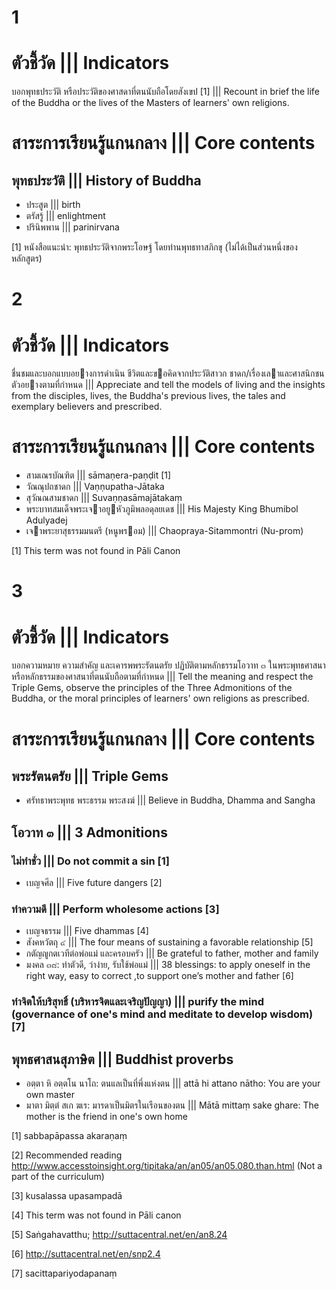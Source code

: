 1
===

# ตัวชี้วัด ||| Indicators

บอกพุทธประวัติ หรือประวัติของศาสดาที่ตนนับถือโดยสังเขป [1] ||| Recount in brief the life of the Buddha or the lives of the Masters of learners' own religions.

# สาระการเรียนรู้แกนกลาง ||| Core contents
## พุทธประวัติ ||| History of Buddha
* ประสูต ||| birth
* ตรัสรู้ ||| enlightment
* ปรินิพพาน ||| parinirvana

[1] หนังสือแนะนำ: พุทธประวัติจากพระโอษฐ์ โดยท่านพุทธทาสภิกขุ (ไม่ได้เป็นส่วนหนึ่งของหลักสูตร)

2
===

# ตัวชี้วัด ||| Indicators

ชื่นชมและบอกแบบอยางการดําเนิน ชีวิตและขอคิดจากประวัติสาวก ชาดก/เรื่องเลาและศาสนิกชนตัวอยางตามที่กําหนด ||| Appreciate and tell the models of living and the insights from the disciples, lives, the Buddha's previous lives, the tales and exemplary believers and prescribed.

# สาระการเรียนรู้แกนกลาง ||| Core contents
* สามเณรบัณฑิต ||| sāmaṇera-paṇḍit [1]
* วัณณุปถชาดก ||| Vaṇṇupatha-Jātaka
* สุวัณณสามชาดก ||| Suvaṇṇasāmajātakaṃ
* พระบาทสมเด็จพระเจาอยูหัวภูมิพลอดุลยเดช ||| His Majesty King Bhumibol Adulyadej
* เจาพระยาสุธรรมมนตรี (หนูพรอม) ||| Chaopraya-Sitammontri (Nu-prom)

[1] This term was not found in Pāli Canon

3
===

# ตัวชี้วัด ||| Indicators
บอกความหมาย ความสําคัญ และเคารพพระรัตนตรัย ปฏิบัติตามหลักธรรมโอวาท ๓ ในพระพุทธศาสนา หรือหลักธรรมของศาสนาที่ตนนับถือตามที่กำหนด ||| Tell the meaning and respect the Triple Gems, observe the principles of the Three Admonitions of the Buddha, or the moral principles of learners' own religions as prescribed.

# สาระการเรียนรู้แกนกลาง ||| Core contents

## พระรัตนตรัย ||| Triple Gems

* ศรัทธาพระพุทธ พระธรรม พระสงฆ์ ||| Believe in Buddha, Dhamma and Sangha

## โอวาท ๓ ||| 3 Admonitions

### ไม่ทําชั่ว ||| Do not commit a sin [1]

* เบญจศีล ||| Five future dangers [2]

### ทําความดี ||| Perform wholesome actions [3]

* เบญจธรรม ||| Five dhammas [4]
* สังคหวัตถุ ๔ ||| The four means of sustaining a favorable relationship [5]
* กตัญญูกตเวทีต่อพ่อแม่ และครอบครัว ||| Be grateful to father, mother and family
* มงคล ๓๘: ทําตัวดี, ว่าง่าย, รับใช้พ่อแม่ ||| 38 blessings: to apply oneself in the right way, easy to correct ,to support one’s mother and father [6]

### ทําจิตให้บริสุทธิ์ (บริหารจิตและเจริญปัญญา) ||| purify the mind  (governance of one's mind and meditate to develop wisdom) [7]

## พุทธศาสนสุภาษิต ||| Buddhist proverbs
* อตฺตา หิ อตฺตโน นาโถ: ตนแลเป็นที่พึ่งแห่งตน ||| attā hi attano nātho: You are your own master
* มาตา มิตฺตํ สเก ฆเร: มารดาเป็นมิตรในเรือนของตน ||| Mātā mittaṃ sake ghare: The mother is the friend in one's own home

[1] sabbapāpassa akaraṇaṃ

[2] Recommended reading http://www.accesstoinsight.org/tipitaka/an/an05/an05.080.than.html (Not a part of the curriculum)

[3] kusalassa upasampadā

[4] This term was not found in Pāli canon

[5] Saṅgahavatthu;  http://suttacentral.net/en/an8.24

[6] http://suttacentral.net/en/snp2.4

[7] sacittapariyodapanaṃ

